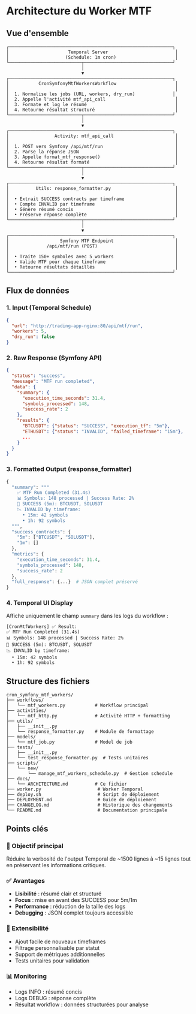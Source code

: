 # Architecture du Worker MTF

## Vue d'ensemble

```
┌─────────────────────────────────────────────────────────────┐
│                      Temporal Server                         │
│                     (Schedule: 1m cron)                      │
└───────────────────────────┬─────────────────────────────────┘
                            │
                            ▼
┌─────────────────────────────────────────────────────────────┐
│           CronSymfonyMtfWorkersWorkflow                      │
│                                                              │
│  1. Normalise les jobs (URL, workers, dry_run)              │
│  2. Appelle l'activité mtf_api_call                          │
│  3. Formate et log le résumé                                 │
│  4. Retourne résultat structuré                              │
└───────────────────────────┬─────────────────────────────────┘
                            │
                            ▼
┌─────────────────────────────────────────────────────────────┐
│                 Activity: mtf_api_call                       │
│                                                              │
│  1. POST vers Symfony /api/mtf/run                           │
│  2. Parse la réponse JSON                                    │
│  3. Appelle format_mtf_response()                            │
│  4. Retourne résultat formaté                                │
└───────────────────────────┬─────────────────────────────────┘
                            │
                            ▼
┌─────────────────────────────────────────────────────────────┐
│          Utils: response_formatter.py                        │
│                                                              │
│  • Extrait SUCCESS contracts par timeframe                   │
│  • Compte INVALID par timeframe                              │
│  • Génère résumé concis                                      │
│  • Préserve réponse complète                                 │
└───────────────────────────┬─────────────────────────────────┘
                            │
                            ▼
┌─────────────────────────────────────────────────────────────┐
│                   Symfony MTF Endpoint                       │
│              /api/mtf/run (POST)                             │
│                                                              │
│  • Traite 150+ symboles avec 5 workers                       │
│  • Valide MTF pour chaque timeframe                          │
│  • Retourne résultats détaillés                              │
└─────────────────────────────────────────────────────────────┘
```

## Flux de données

### 1. Input (Temporal Schedule)

```json
{
  "url": "http://trading-app-nginx:80/api/mtf/run",
  "workers": 5,
  "dry_run": false
}
```

### 2. Raw Response (Symfony API)

```json
{
  "status": "success",
  "message": "MTF run completed",
  "data": {
    "summary": {
      "execution_time_seconds": 31.4,
      "symbols_processed": 148,
      "success_rate": 2
    },
    "results": {
      "BTCUSDT": {"status": "SUCCESS", "execution_tf": "5m"},
      "ETHUSDT": {"status": "INVALID", "failed_timeframe": "15m"},
      ...
    }
  }
}
```

### 3. Formatted Output (response_formatter)

```python
{
  "summary": """
    ✅ MTF Run Completed (31.4s)
    📊 Symbols: 148 processed | Success Rate: 2%
    🎯 SUCCESS (5m): BTCUSDT, SOLUSDT
    📉 INVALID by timeframe:
      • 15m: 42 symbols
      • 1h: 92 symbols
  """,
  "success_contracts": {
    "5m": ["BTCUSDT", "SOLUSDT"],
    "1m": []
  },
  "metrics": {
    "execution_time_seconds": 31.4,
    "symbols_processed": 148,
    "success_rate": 2
  },
  "full_response": {...}  # JSON complet préservé
}
```

### 4. Temporal UI Display

Affiche uniquement le champ `summary` dans les logs du workflow :

```
[CronMtfWorkers] ✅ Result:
✅ MTF Run Completed (31.4s)
📊 Symbols: 148 processed | Success Rate: 2%
🎯 SUCCESS (5m): BTCUSDT, SOLUSDT
📉 INVALID by timeframe:
  • 15m: 42 symbols
  • 1h: 92 symbols
```

## Structure des fichiers

```
cron_symfony_mtf_workers/
├── workflows/
│   └── mtf_workers.py           # Workflow principal
├── activities/
│   └── mtf_http.py              # Activité HTTP + formatting
├── utils/
│   ├── __init__.py
│   └── response_formatter.py    # Module de formattage
├── models/
│   └── mtf_job.py               # Model de job
├── tests/
│   ├── __init__.py
│   └── test_response_formatter.py  # Tests unitaires
├── scripts/
│   └── new/
│       └── manage_mtf_workers_schedule.py  # Gestion schedule
├── docs/
│   └── ARCHITECTURE.md          # Ce fichier
├── worker.py                     # Worker Temporal
├── deploy.sh                     # Script de déploiement
├── DEPLOYMENT.md                 # Guide de déploiement
├── CHANGELOG.md                  # Historique des changements
└── README.md                     # Documentation principale
```

## Points clés

### 🎯 Objectif principal
Réduire la verbosité de l'output Temporal de ~1500 lignes à ~15 lignes tout en préservant les informations critiques.

### ✅ Avantages
- **Lisibilité** : résumé clair et structuré
- **Focus** : mise en avant des SUCCESS pour 5m/1m
- **Performance** : réduction de la taille des logs
- **Debugging** : JSON complet toujours accessible

### 🔧 Extensibilité
- Ajout facile de nouveaux timeframes
- Filtrage personnalisable par statut
- Support de métriques additionnelles
- Tests unitaires pour validation

### 📊 Monitoring
- Logs INFO : résumé concis
- Logs DEBUG : réponse complète
- Résultat workflow : données structurées pour analyse

